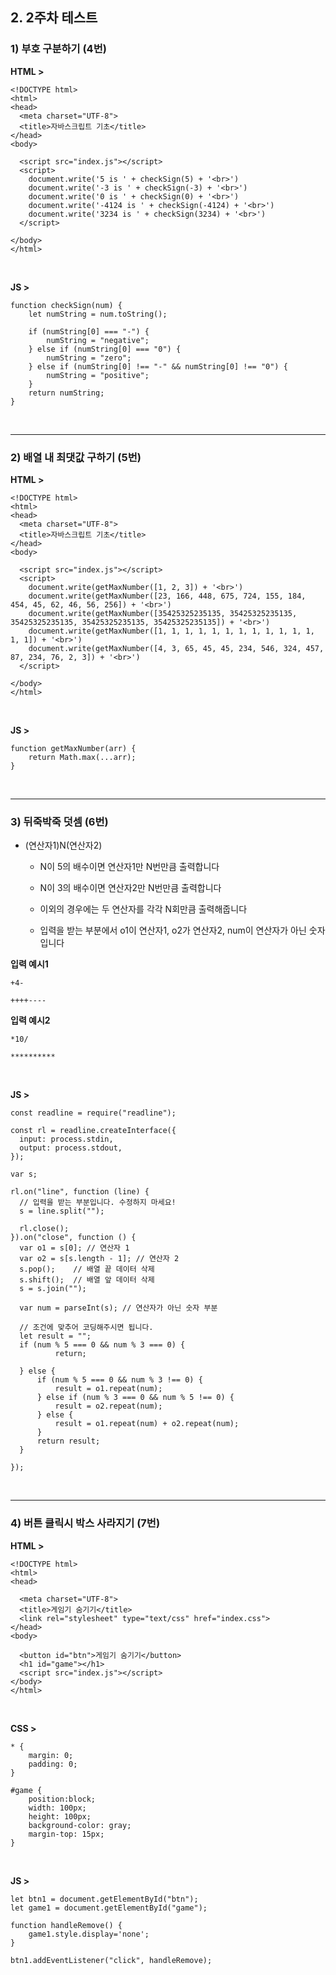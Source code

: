 ## 2. 2주차 테스트
### 1) 부호 구분하기 (4번)
__HTML >__
```
<!DOCTYPE html>
<html>
<head>
  <meta charset="UTF-8">
  <title>자바스크립트 기초</title>
</head>
<body>

  <script src="index.js"></script>
  <script>
    document.write('5 is ' + checkSign(5) + '<br>')
    document.write('-3 is ' + checkSign(-3) + '<br>')
    document.write('0 is ' + checkSign(0) + '<br>')
    document.write('-4124 is ' + checkSign(-4124) + '<br>')
    document.write('3234 is ' + checkSign(3234) + '<br>')
  </script>
  
</body>
</html>
```

<br>

__JS >__
```
function checkSign(num) {
    let numString = num.toString();
    
    if (numString[0] === "-") {
        numString = "negative";
    } else if (numString[0] === "0") {
        numString = "zero";
    } else if (numString[0] !== "-" && numString[0] !== "0") {
        numString = "positive";
    }
    return numString;
}
```

<br>
<hr>

### 2) 배열 내 최댓값 구하기 (5번)
__HTML >__
```
<!DOCTYPE html>
<html>
<head>
  <meta charset="UTF-8">
  <title>자바스크립트 기초</title>
</head>
<body>

  <script src="index.js"></script>
  <script>
    document.write(getMaxNumber([1, 2, 3]) + '<br>')
    document.write(getMaxNumber([23, 166, 448, 675, 724, 155, 184, 454, 45, 62, 46, 56, 256]) + '<br>')
    document.write(getMaxNumber([35425325235135, 35425325235135, 35425325235135, 35425325235135, 35425325235135]) + '<br>')
    document.write(getMaxNumber([1, 1, 1, 1, 1, 1, 1, 1, 1, 1, 1, 1, 1, 1]) + '<br>')
    document.write(getMaxNumber([4, 3, 65, 45, 45, 234, 546, 324, 457, 87, 234, 76, 2, 3]) + '<br>')
  </script>
  
</body>
</html>
```

<br>

__JS >__
```
function getMaxNumber(arr) {
    return Math.max(...arr);
}
```

<br>
<hr>

### 3) 뒤죽박죽 덧셈 (6번)
* (연산자1)N(연산자2)

   * N이 5의 배수이면 연산자1만 N번만큼 출력합니다   

   * N이 3의 배수이면 연산자2만 N번만큼 출력합니다

   * 이외의 경우에는 두 연산자를 각각 N회만큼 출력해줍니다

   * 입력을 받는 부분에서 o1이 연산자1, o2가 연산자2, num이 연산자가 아닌 숫자입니다

__입력 예시1__
```
+4-

++++----
```

__입력 예시2__
```
*10/

**********
```

<br>

__JS >__
```
const readline = require("readline");

const rl = readline.createInterface({
  input: process.stdin,
  output: process.stdout,
});

var s;

rl.on("line", function (line) {
  // 입력을 받는 부분입니다. 수정하지 마세요!
  s = line.split("");

  rl.close();
}).on("close", function () {
  var o1 = s[0]; // 연산자 1
  var o2 = s[s.length - 1]; // 연산자 2
  s.pop();    // 배열 끝 데이터 삭제
  s.shift();  // 배열 앞 데이터 삭제
  s = s.join("");

  var num = parseInt(s); // 연산자가 아닌 숫자 부분

  // 조건에 맞추어 코딩해주시면 됩니다.
  let result = "";
  if (num % 5 === 0 && num % 3 === 0) {
          return;
      
  } else {
      if (num % 5 === 0 && num % 3 !== 0) {
          result = o1.repeat(num);
      } else if (num % 3 === 0 && num % 5 !== 0) {
          result = o2.repeat(num);
      } else {
          result = o1.repeat(num) + o2.repeat(num);
      }
      return result;
  }

});
```

<br>
<hr>

### 4) 버튼 클릭시 박스 사라지기 (7번)
__HTML >__
```
<!DOCTYPE html>
<html>
<head>

  <meta charset="UTF-8">
  <title>게임기 숨기기</title>
  <link rel="stylesheet" type="text/css" href="index.css">  
</head>
<body>
  
  <button id="btn">게임기 숨기기</button>
  <h1 id="game"></h1>
  <script src="index.js"></script>
</body>
</html>
```

<br>

__CSS >__
```
* {
    margin: 0;
    padding: 0;
}

#game {
    position:block;
    width: 100px;
    height: 100px;
    background-color: gray;
    margin-top: 15px;
}
```

<br>

__JS >__
```
let btn1 = document.getElementById("btn");
let game1 = document.getElementById("game");

function handleRemove() {
    game1.style.display='none';
}

btn1.addEventListener("click", handleRemove);
```
